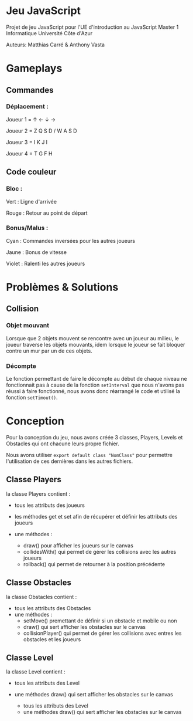 # Jeu JavaScript
Projet de jeu JavaScript pour l'UE d'introduction au JavaScript Master 1 Informatique Université Côte d'Azur

Auteurs: Matthias Carré & Anthony Vasta

# Gameplays

## Commandes

### Déplacement :
   Joueur 1 = ↑ ← ↓ →
   
   Joueur 2 = Z Q S D / W A S D
   
   Joueur 3 = I K J I
   
   Joueur 4 = T G F H

## Code couleur

### Bloc :
   Vert : Ligne d'arrivée
   
   Rouge : Retour au point de départ

### Bonus/Malus :
   Cyan : Commandes inversées pour les autres joueurs
   
   Jaune : Bonus de vitesse
   
   Violet : Ralenti les autres joueurs
   
# Problèmes & Solutions

## Collision

### Objet mouvant
Lorsque que 2 objets mouvent se rencontre avec un joueur au milieu, le joueur traverse les objets mouvants, idem lorsque le joueur se fait bloquer contre un mur par un de ces objets.

### Décompte
Le fonction permettant de faire le décompte au début de chaque niveau ne fonctionnait pas à cause de la fonction `setInterval` que nous n'avons pas réussi à faire fonctionné, nous avons donc réarrangé le code et utilisé la fonction `setTimout()`.

# Conception
Pour la conception du jeu, nous avons créée 3 classes, Players, Levels et Obstacles qui ont chacune leurs propre fichier.

Nous avons utiliser `export default class "NomClass"` pour permettre l'utilisation de ces dernières dans les autres fichiers.

## Classe Players
la classe Players contient :

- tous les attributs des joueurs

- les méthodes get et set afin de récupérer et définir les attributs des joueurs
- une méthodes :
    - draw() pour afficher les joueurs sur le canvas
    - collidesWith() qui permet de gérer les collisions avec les autres joueurs
    - rollback() qui permet de retourner à la position précédente

## Classe Obstacles
la classe Obstacles contient :
- tous les attributs des Obstacles
- une méthodes :
    - setMove() premettant de définir si un obstacle et mobile ou non
    - draw() qui sert afficher les obstacles sur le canvas
    - collisionPlayer() qui permet de gérer les collisions avec entres les obstacles et les joueurs

## Classe Level
la classe Level contient :
- tous les attributs des Level
- une méthodes draw() qui sert afficher les obstacles sur le canvas

    - tous les attributs des Level
    - une méthodes draw() qui sert afficher les obstacles sur le canvas
